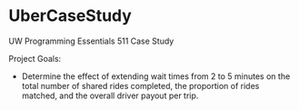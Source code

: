 # UberCaseStudy
UW Programming Essentials 511 Case Study

Project Goals: 
* Determine the effect of extending wait times from 2 to 5 minutes on the total number of shared rides completed, the proportion of rides matched, and the overall driver payout per trip.